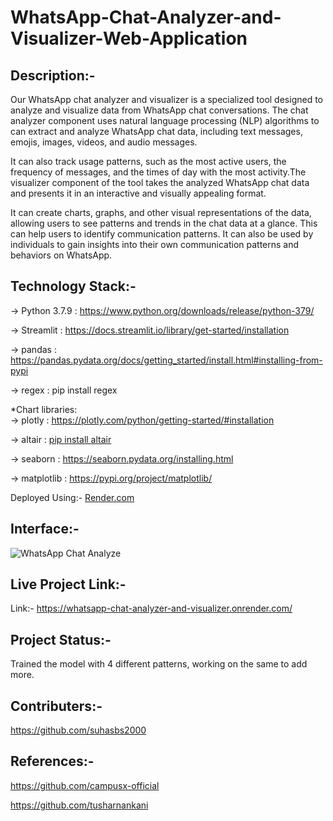 # WhatsApp-Chat-Analyzer-and-Visualizer-Web-Application

## **Description**:-

Our WhatsApp chat analyzer and visualizer is a specialized tool designed to analyze and visualize data from WhatsApp chat conversations. The chat analyzer component      uses natural language processing (NLP) algorithms to can extract and analyze WhatsApp chat data, including text messages, emojis, images, videos, and audio messages. 

 It can also track usage patterns, such as the most active users, the frequency of messages, and the times of day with the most activity.The visualizer component of the   tool takes the analyzed WhatsApp chat data and presents it in an interactive and visually appealing format. 
 
 It can create charts, graphs, and other visual representations of the data, allowing users to see patterns and trends in the chat data at a glance. This can help users to identify communication patterns. It can also be used by individuals to gain insights into their own communication patterns and behaviors on WhatsApp.
 
 
## **Technology Stack**:-

-> Python 3.7.9 : https://www.python.org/downloads/release/python-379/ <br>

-> Streamlit : https://docs.streamlit.io/library/get-started/installation <br>

-> pandas : https://pandas.pydata.org/docs/getting_started/install.html#installing-from-pypi <br>

-> regex : pip install regex <br>

*Chart libraries: <br>
-> plotly : https://plotly.com/python/getting-started/#installation <br>

-> altair : [pip install altair](https://pypi.org/project/altair/) <br>
 
-> seaborn : https://seaborn.pydata.org/installing.html <br>
 
-> matplotlib : https://pypi.org/project/matplotlib/ <br>

Deployed Using:- [Render.com](https://render.com/)
 
 
## **Interface**:-


![WhatsApp Chat Analyze](https://user-images.githubusercontent.com/96716586/229268517-4f4b58b5-9d7a-4a8b-a5a0-ec0cd00217e5.jpg)




## **Live Project Link**:-

Link:- https://whatsapp-chat-analyzer-and-visualizer.onrender.com/





## **Project Status**:-

Trained the model with 4 different patterns, working on the same to add more.



## **Contributers**:-

https://github.com/suhasbs2000



## **References**:-

https://github.com/campusx-official

https://github.com/tusharnankani
